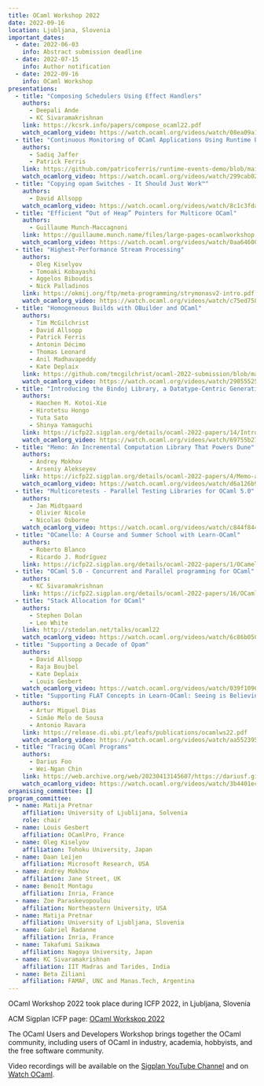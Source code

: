 ```yaml
---
title: OCaml Workshop 2022
date: 2022-09-16
location: Ljubljana, Slovenia
important_dates:
  - date: 2022-06-03
    info: Abstract submission deadline 
  - date: 2022-07-15
    info: Author notification
  - date: 2022-09-16
    info: OCaml Workshop
presentations:
  - title: "Composing Schedulers Using Effect Handlers"
    authors:
      - Deepali Ande
      - KC Sivaramakrishnan
    link: https://kcsrk.info/papers/compose_ocaml22.pdf
    watch_ocamlorg_video: https://watch.ocaml.org/videos/watch/08ea09a1-e645-47cb-80c4-499dd4d93ac8
  - title: "Continuous Monitoring of OCaml Applications Using Runtime Events"
    authors:
      - Sadiq Jaffer
      - Patrick Ferris
    link: https://github.com/patricoferris/runtime-events-demo/blob/main/abstract.pdf
    watch_ocamlorg_video: https://watch.ocaml.org/videos/watch/299cab02-db94-44ac-b926-ea90ddda1b09
  - title: "Copying opam Switches - It Should Just Work™"
    authors:
      - David Allsopp
    watch_ocamlorg_video: https://watch.ocaml.org/videos/watch/8c1c3fda-0106-4c7d-a794-33da7e758fee
  - title: "Efficient “Out of Heap” Pointers for Multicore OCaml"
    authors:
      - Guillaume Munch-Maccagnoni
    link: https://guillaume.munch.name/files/large-pages-ocamlworkshop.pdf
    watch_ocamlorg_video: https://watch.ocaml.org/videos/watch/0aa64600-b142-4c11-964d-dab8d509d08f
  - title: "Highest-Performance Stream Processing"
    authors:
      - Oleg Kiselyov
      - Tomoaki Kobayashi
      - Aggelos Biboudis
      - Nick Palladinos
    link: https://okmij.org/ftp/meta-programming/strymonasv2-intro.pdf
    watch_ocamlorg_video: https://watch.ocaml.org/videos/watch/c75ed758-d513-4453-af68-c50c1d9a1469
  - title: "Homogeneous Builds with OBuilder and OCaml"
    authors:
      - Tim McGilchrist
      - David Allsopp
      - Patrick Ferris
      - Antonin Décimo
      - Thomas Leonard
      - Anil Madhavapeddy
      - Kate Deplaix
    link: https://github.com/tmcgilchrist/ocaml-2022-submission/blob/master/ocurrent.pdf
    watch_ocamlorg_video: https://watch.ocaml.org/videos/watch/29055525-2b0f-4f00-a0a0-26c9d4e97f9c
  - title: "Introducing the Bindoj Library, a Datatype-Centric Generative Programming Library for Real-World Programming in OCaml"
    authors:
      - Haochen M. Kotoi-Xie
      - Hirotetsu Hongo
      - Yuta Sato
      - Shinya Yamaguchi
    link: https://icfp22.sigplan.org/details/ocaml-2022-papers/14/Introducing-the-Bindoj-library-a-datatype-centric-generative-programming-library-for
    watch_ocamlorg_video: https://watch.ocaml.org/videos/watch/69755b27-85b1-4df4-9f01-b771cd15353a
  - title: "Memo: An Incremental Computation Library That Powers Dune"
    authors:
      - Andrey Mokhov
      - Arseniy Alekseyev
    link: https://icfp22.sigplan.org/details/ocaml-2022-papers/4/Memo-an-incremental-computation-library-that-powers-Dune
    watch_ocamlorg_video: https://watch.ocaml.org/videos/watch/d6a126b9-05f6-4b0f-ac6b-ad14d9bf12c9
  - title: "Multicoretests - Parallel Testing Libraries for OCaml 5.0"
    authors:
      - Jan Midtgaard
      - Olivier Nicole
      - Nicolas Osborne
    watch_ocamlorg_video: https://watch.ocaml.org/videos/watch/c844f844-acc1-4a8a-944e-4d99343a89c5
  - title: "OCamello: A Course and Summer School with Learn-OCaml"
    authors:
      - Roberto Blanco
      - Ricardo J. Rodríguez
    link: https://icfp22.sigplan.org/details/ocaml-2022-papers/1/OCamello-A-Course-and-Summer-School-with-Learn-OCaml
  - title: "OCaml 5.0 - Concurrent and Parallel programming for OCaml"
    authors:
      - KC Sivaramakrishnan
    link: https://icfp22.sigplan.org/details/ocaml-2022-papers/16/OCaml-5-0-Concurrent-and-Parallel-programming-for-OCaml
  - title: "Stack Allocation for OCaml"
    authors:
      - Stephen Dolan
      - Leo White
    link: http://stedolan.net/talks/ocaml22
    watch_ocamlorg_video: https://watch.ocaml.org/videos/watch/6c86b050-334b-4a11-bb04-c347a6e57215
  - title: "Supporting a Decade of Opam"
    authors:
      - David Allsopp
      - Raja Boujbel
      - Kate Deplaix
      - Louis Gesbert
    watch_ocamlorg_video: https://watch.ocaml.org/videos/watch/039f1096-a63c-4a88-af4b-dcc48791d723
  - title: "Supporting FLAT Concepts in Learn-OCaml: Seeing is Believing; Programming is Understanding"
    authors:
      - Artur Miguel Dias
      - Simão Melo de Sousa
      - Antonio Ravara
    link: https://release.di.ubi.pt/leafs/publications/ocamlws22.pdf
    watch_ocamlorg_video: https://watch.ocaml.org/videos/watch/aa552395-666e-4394-a42f-faaa6f3da92c
  - title: "Tracing OCaml Programs"
    authors:
      - Darius Foo
      - Wei-Ngan Chin
    link: https://web.archive.org/web/20230413145607/https://dariusf.github.io/tracing-ocaml22.pdf
    watch_ocamlorg_video: https://watch.ocaml.org/videos/watch/3b4401ec-f0a8-44bb-97ad-18e05c2135f9
organising_committee: []
program_committee: 
  - name: Matija Pretnar
    affiliation: University of Ljublijana, Solvenia
    role: chair
  - name: Louis Gesbert
    affiliation: OCamlPro, France
  - name: Oleg Kiselyov 
    affiliation: Tohoku University, Japan
  - name: Daan Leijen 
    affiliation: Microsoft Research, USA
  - name: Andrey Mokhov 
    affiliation: Jane Street, UK
  - name: Benoît Montagu 
    affiliation: Inria, France
  - name: Zoe Paraskevopoulou 
    affiliation: Northeastern University, USA
  - name: Matija Pretnar 
    affiliation: University of Ljubljana, Slovenia
  - name: Gabriel Radanne 
    affiliation: Inria, France
  - name: Takafumi Saikawa 
    affiliation: Nagoya University, Japan
  - name: KC Sivaramakrishnan 
    affiliation: IIT Madras and Tarides, India
  - name: Beta Ziliani 
    affiliation: FAMAF, UNC and Manas.Tech, Argentina
---
```


OCaml Workshop 2022 took place during ICFP 2022, in Ljubljana, Slovenia

ACM Sigplan ICFP page: [OCaml Workskop 2022](https://icfp22.sigplan.org/home/ocaml-2022)

The OCaml Users and Developers Workshop brings together the OCaml community, including users of OCaml in industry, academia, hobbyists, and the free software community.

Video recordings will be available on the [Sigplan YouTube Channel](https://www.youtube.com/channel/UCwG9512Wm7jSS6Iqshz4Dpg) and on [Watch OCaml](https://watch.ocaml.org/video-channels/ocaml2022/videos).

